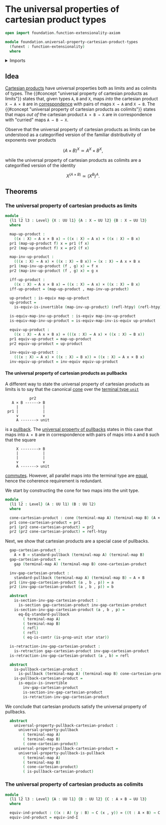 # The universal properties of cartesian product types

```agda
open import foundation.function-extensionality-axiom

module foundation.universal-property-cartesian-product-types
  (funext : function-extensionality)
  where
```

<details><summary>Imports</summary>

```agda
open import foundation.cones-over-cospan-diagrams funext
open import foundation.dependent-pair-types
open import foundation.logical-equivalences funext
open import foundation.standard-pullbacks funext
open import foundation.unit-type
open import foundation.universal-property-dependent-pair-types funext
open import foundation.universe-levels

open import foundation-core.cartesian-product-types
open import foundation-core.contractible-types
open import foundation-core.equivalences
open import foundation-core.function-types
open import foundation-core.homotopies
open import foundation-core.identity-types
open import foundation-core.pullbacks funext
open import foundation-core.retractions
open import foundation-core.sections
open import foundation-core.universal-property-pullbacks funext
```

</details>

## Idea

[Cartesian products](foundation-core.cartesian-product-types.md) have universal
properties both as limits and as colimits of types. The
{{#concept "universal property of cartesian products as limits"}} states that,
given types `A`, `B` and `X`, maps _into_ the cartesian product `X → A × B` are
in [correspondence](foundation-core.equivalences.md) with pairs of maps `X → A`
and `X → B`. The
{{#concept "universal property of cartesian products as colimits"}} states that
maps _out of_ the cartesian product `A × B → X` are in correspondence with
"curried" maps `A → B → X`.

Observe that the universal property of cartesian products as limits can be
understood as a categorified version of the familiar distributivity of exponents
over products

$$
(A × B)^X ≃ A^X × B^X,
$$

while the universal property of cartesian products as colimits are a
categorified version of the identity

$$
X^{(A × B)} ≃ {(X^B)}^A.
$$

## Theorems

### The universal property of cartesian products as limits

```agda
module _
  {l1 l2 l3 : Level} {X : UU l1} {A : X → UU l2} {B : X → UU l3}
  where

  map-up-product :
    ((x : X) → A x × B x) → ((x : X) → A x) × ((x : X) → B x)
  pr1 (map-up-product f) x = pr1 (f x)
  pr2 (map-up-product f) x = pr2 (f x)

  map-inv-up-product :
    (((x : X) → A x) × ((x : X) → B x)) → (x : X) → A x × B x
  pr1 (map-inv-up-product (f , g) x) = f x
  pr2 (map-inv-up-product (f , g) x) = g x

  iff-up-product :
    ((x : X) → A x × B x) ↔ ((x : X) → A x) × ((x : X) → B x)
  iff-up-product = (map-up-product , map-inv-up-product)

  up-product : is-equiv map-up-product
  up-product =
    is-equiv-is-invertible (map-inv-up-product) (refl-htpy) (refl-htpy)

  is-equiv-map-inv-up-product : is-equiv map-inv-up-product
  is-equiv-map-inv-up-product = is-equiv-map-inv-is-equiv up-product

  equiv-up-product :
    ((x : X) → A x × B x) ≃ (((x : X) → A x) × ((x : X) → B x))
  pr1 equiv-up-product = map-up-product
  pr2 equiv-up-product = up-product

  inv-equiv-up-product :
    (((x : X) → A x) × ((x : X) → B x)) ≃ ((x : X) → A x × B x)
  inv-equiv-up-product = inv-equiv equiv-up-product
```

#### The universal property of cartesian products as pullbacks

A different way to state the universal property of cartesian products as limits
is to say that the canonical [cone](foundation.cones-over-cospan-diagrams.md)
over the [terminal type `unit`](foundation.unit-type.md)

```text
           pr2
   A × B ------> B
     |           |
 pr1 |           |
     ∨           ∨
     A -------> unit
```

is a [pullback](foundation-core.pullbacks.md). The
[universal property of pullbacks](foundation-core.universal-property-pullbacks.md)
states in this case that maps into `A × B` are in correspondence with pairs of
maps into `A` and `B` such that the square

```text
     X --------> B
     |           |
     |           |
     ∨           ∨
     A -------> unit
```

[commutes](foundation-core.commuting-squares-of-maps.md). However, all parallel
maps into the terminal type are [equal](foundation-core.identity-types.md),
hence the coherence requirement is redundant.

We start by constructing the cone for two maps into the unit type.

```agda
module _
  {l1 l2 : Level} (A : UU l1) (B : UU l2)
  where

  cone-cartesian-product : cone (terminal-map A) (terminal-map B) (A × B)
  pr1 cone-cartesian-product = pr1
  pr1 (pr2 cone-cartesian-product) = pr2
  pr2 (pr2 cone-cartesian-product) = refl-htpy
```

Next, we show that cartesian products are a special case of pullbacks.

```agda
  gap-cartesian-product :
    A × B → standard-pullback (terminal-map A) (terminal-map B)
  gap-cartesian-product =
    gap (terminal-map A) (terminal-map B) cone-cartesian-product

  inv-gap-cartesian-product :
    standard-pullback (terminal-map A) (terminal-map B) → A × B
  pr1 (inv-gap-cartesian-product (a , b , p)) = a
  pr2 (inv-gap-cartesian-product (a , b , p)) = b

  abstract
    is-section-inv-gap-cartesian-product :
      is-section gap-cartesian-product inv-gap-cartesian-product
    is-section-inv-gap-cartesian-product (a , b , p) =
      eq-Eq-standard-pullback
        ( terminal-map A)
        ( terminal-map B)
        ( refl)
        ( refl)
        ( eq-is-contr (is-prop-unit star star))

  is-retraction-inv-gap-cartesian-product :
    is-retraction gap-cartesian-product inv-gap-cartesian-product
  is-retraction-inv-gap-cartesian-product (a , b) = refl

  abstract
    is-pullback-cartesian-product :
      is-pullback (terminal-map A) (terminal-map B) cone-cartesian-product
    is-pullback-cartesian-product =
      is-equiv-is-invertible
        inv-gap-cartesian-product
        is-section-inv-gap-cartesian-product
        is-retraction-inv-gap-cartesian-product
```

We conclude that cartesian products satisfy the universal property of pullbacks.

```agda
  abstract
    universal-property-pullback-cartesian-product :
      universal-property-pullback
        ( terminal-map A)
        ( terminal-map B)
        ( cone-cartesian-product)
    universal-property-pullback-cartesian-product =
      universal-property-pullback-is-pullback
        ( terminal-map A)
        ( terminal-map B)
        ( cone-cartesian-product)
        ( is-pullback-cartesian-product)
```

### The universal property of cartesian products as colimits

```agda
module _
  {l1 l2 l3 : Level} {A : UU l1} {B : UU l2} {C : A × B → UU l3}
  where

  equiv-ind-product : ((x : A) (y : B) → C (x , y)) ≃ ((t : A × B) → C t)
  equiv-ind-product = equiv-ind-Σ
```
